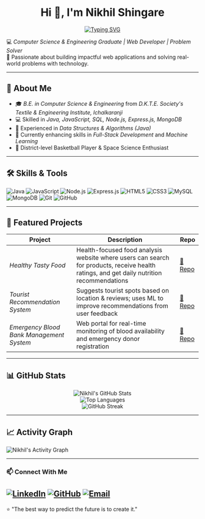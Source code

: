 <h1 align="center">Hi 👋, I'm Nikhil Shingare</h1>

<p align="center">
  <a href="https://git.io/typing-svg">
    <img src="https://readme-typing-svg.herokuapp.com?font=Fira+Code&pause=900&center=true&vCenter=true&width=900&lines=Computer+Science+%26+Engineering+Graduate;Web+Developer+%7C+Problem+Solver;Java+%7C+JavaScript+%7C+Node.js+%7C+Express.js;Always+learning+%26+building" alt="Typing SVG">
  </a>
</p>


💻 *Computer Science & Engineering Graduate | Web Developer | Problem Solver*  
🚀 Passionate about building impactful web applications and solving real-world problems with technology.

---

## 🚀 About Me
- 🎓 *B.E. in Computer Science & Engineering* from *D.K.T.E. Society's Textile & Engineering Institute, Ichalkaranji*
- 💻 Skilled in *Java, JavaScript, SQL, Node.js, Express.js, MongoDB*
- 🔬 Experienced in *Data Structures & Algorithms (Java)*
- 🌱 Currently enhancing skills in *Full-Stack Development* and *Machine Learning*
- 🏀 District-level Basketball Player & Space Science Enthusiast

---

## 🛠 Skills & Tools
![Java](https://img.shields.io/badge/Java-ED8B00?style=for-the-badge&logo=java&logoColor=white)
![JavaScript](https://img.shields.io/badge/JavaScript-F7DF1E?style=for-the-badge&logo=javascript&logoColor=black)
![Node.js](https://img.shields.io/badge/Node.js-339933?style=for-the-badge&logo=nodedotjs&logoColor=white)
![Express.js](https://img.shields.io/badge/Express.js-000000?style=for-the-badge&logo=express&logoColor=white)
![HTML5](https://img.shields.io/badge/HTML5-E34F26?style=for-the-badge&logo=html5&logoColor=white)
![CSS3](https://img.shields.io/badge/CSS3-1572B6?style=for-the-badge&logo=css3&logoColor=white)
![MySQL](https://img.shields.io/badge/MySQL-005C84?style=for-the-badge&logo=mysql&logoColor=white)
![MongoDB](https://img.shields.io/badge/MongoDB-4EA94B?style=for-the-badge&logo=mongodb&logoColor=white)
![Git](https://img.shields.io/badge/Git-F05032?style=for-the-badge&logo=git&logoColor=white)
![GitHub](https://img.shields.io/badge/GitHub-181717?style=for-the-badge&logo=github&logoColor=white)

---

## 📌 Featured Projects

| Project | Description | Repo |
|---------|-------------|------|
| *Healthy Tasty Food* | Health-focused food analysis website where users can search for products, receive health ratings, and get daily nutrition recommendations | [🔗 Repo](https://github.com/yourusername/Healthy-Tasty-Food) |
| *Tourist Recommendation System* | Suggests tourist spots based on location & reviews; uses ML to improve recommendations from user feedback | [🔗 Repo](https://github.com/yourusername/Tourist-Recommendation-System) |
| *Emergency Blood Bank Management System* | Web portal for real-time monitoring of blood availability and emergency donor registration | [🔗 Repo](https://github.com/yourusername/Emergency-Blood-Bank-Management-System) |

---

## 📊 GitHub Stats

<p align="center">
  <img src="https://github-readme-stats.vercel.app/api?username=NikhilShingare007&show_icons=true&theme=tokyonight" alt="Nikhil's GitHub Stats" />
  <br/>
  <img src="https://github-readme-stats.vercel.app/api/top-langs/?username=NikhilShingare007&layout=compact&theme=tokyonight" alt="Top Languages" />
  <br/>
  <img src="https://github-readme-streak-stats.herokuapp.com/?user=NikhilShingare007&theme=tokyonight" alt="GitHub Streak" />
</p>

---

## 📈 Activity Graph
![Nikhil's Activity Graph](https://github-readme-activity-graph.vercel.app/graph?username=NikhilShingare007&theme=react-dark&hide_border=true)

---

### 📫 Connect With Me

[![LinkedIn](https://img.shields.io/badge/-LinkedIn-blue?style=flat&logo=linkedin&logoColor=white)](https://www.linkedin.com/in/nikhilshingare07/)
[![GitHub](https://img.shields.io/badge/-GitHub-181717?style=flat&logo=github)](https://github.com/NikhilShingare007)
[![Email](https://img.shields.io/badge/-nikhilshingare7@gmail.com-D14836?style=flat&logo=gmail&logoColor=white)](mailto:nikhilshingare7@gmail.com)
---

⭐ "The best way to predict the future is to create it."
